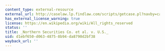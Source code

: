 ```yaml
---
content_type: external-resource
external_url: http://caselaw.lp.findlaw.com/scripts/getcase.pl?navby=case&court=us&vol=193&page=197
has_external_license_warning: true
license: https://en.wikipedia.org/wiki/All_rights_reserved
status: ''
title: _Northern Securities Co. et al. v. U.S._
uid: d1ebf650-d063-4875-8b94-da8790d2bf38
wayback_url: ''
---
```

